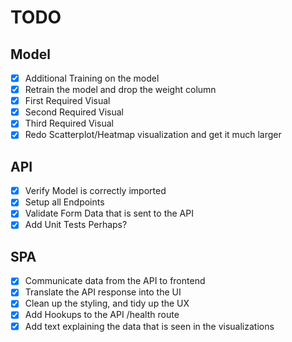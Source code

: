 # TODO

## Model

- [X] Additional Training on the model
- [X] Retrain the model and drop the weight column
- [X] First Required Visual
- [X] Second Required Visual
- [X] Third Required Visual
- [X] Redo Scatterplot/Heatmap visualization and get it much larger

## API

- [X] Verify Model is correctly imported
- [X] Setup all Endpoints
- [X] Validate Form Data that is sent to the API
- [X] Add Unit Tests Perhaps?

## SPA

- [X] Communicate data from the API to frontend
- [X] Translate the API response into the UI
- [X] Clean up the styling, and tidy up the UX
- [X] Add Hookups to the API /health route
- [X] Add text explaining the data that is seen in the visualizations
